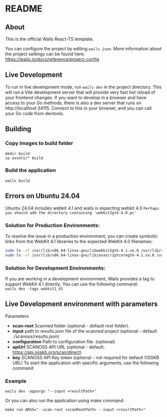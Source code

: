 # README

## About

This is the official Wails React-TS template.

You can configure the project by editing `wails.json`. More information about the project settings can be found
here: https://wails.io/docs/reference/project-config

## Live Development

To run in live development mode, run `wails dev` in the project directory. This will run a Vite development
server that will provide very fast hot reload of your frontend changes. If you want to develop in a browser
and have access to your Go methods, there is also a dev server that runs on http://localhost:34115. Connect
to this in your browser, and you can call your Go code from devtools.

## Building

### Copy images to build folder
```shell
mkdir build
cp assets/* build
```

### Build the application
```shell
wails build
```

## Errors on Ubuntu 24.04
Ubuntu 24.04 includes webkit 4.1 and wails is expecting webkit 4.0
`Perhaps you should add the directory containing 'webkit2gtk-4.0.pc'`

### Solution for Production Environments:
To resolve the issue in a production environment, you can create symbolic links from the WebKit 4.1 libraries to the expected WebKit 4.0 filenames:
```bash
sudo ln -sf /usr/lib/x86_64-linux-gnu/libwebkit2gtk-4.1.so.0 /usr/lib/x86_64-linux-gnu/libwebkit2gtk-4.0.so.37 &&
sudo ln -sf /usr/lib/x86_64-linux-gnu/libjavascriptcoregtk-4.1.so.0 /usr/lib/x86_64-linux-gnu/libjavascriptcoregtk-4.0.so.18
````
### Solution for Development Environments:
If you are working in a development environment, Wails provides a tag to support WebKit 4.1 directly. You can use the following command:<br>
`
wails dev -tags webkit2_41
`





## Live Development environment with parameters
Parameters
- **scan-root** Scanned folder (optional - default root folder).
- **input**  path to results.json file of the scanned project (optional - default ./scanoss/results.json) 
- **configuration** Path to configuration file. (optional)
- **apiUrl** SCANOSS API URL (optional - default: https://api.osskb.org/scan/direct)
- **key** SCANOSS API Key token (optional - not required for default OSSKB URL)
To start the application with specific arguments, use the following command:
### Example
```shell
wails dev -appargs "--input <resultPath>" 
```

Or you can also run the application using make command:
```shell
make run ARGS="--scan-root <scanRootPath> --input <resultPath>"
```
